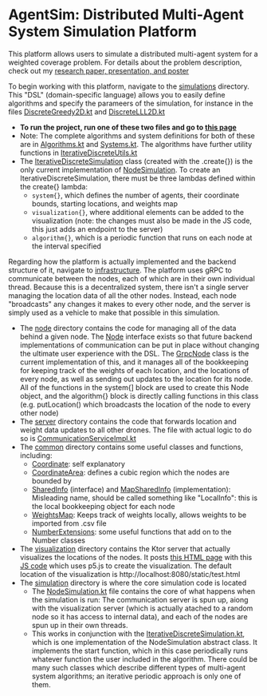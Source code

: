# AgentSim: Distributed Multi-Agent System Simulation Platform

This platform allows users to simulate a distributed multi-agent system for a weighted coverage problem. For details about the problem description, check out my [research paper, presentation, and poster](https://web.ece.ucsb.edu/~blf/RMP_Adit.html)

To begin working with this platform, navigate to the 
[simulations](src/main/kotlin/com/aditshah/distributed/simulations) 
directory.  This "DSL" (domain-specific language) allows you to easily define algorithms and specify the parameers of the simulation, 
for instance in the files [DiscreteGreedy2D.kt](src/main/kotlin/com/aditshah/distributed/simulations/DiscreteGreedy2D.kt)
 and [DiscreteLLL2D.kt](src/main/kotlin/com/aditshah/distributed/simulations/DiscreteLLL2D.kt)
 - **To run the project, run one of these two files and go to [this page](http://localhost:8080/static/test.html)**
 - Note: The complete algorithms and system definitions for both of these are in [Algorithms.kt](src/main/kotlin/com/aditshah/distributed/simulations/Algorithms.kt) and [Systems.kt](src/main/kotlin/com/aditshah/distributed/simulations/Systems.kt). The algorithms have further utility functions in [IterativeDiscreteUtils.kt
](src/main/kotlin/com/aditshah/distributed/infrastructure/simulation/IterativeDiscreteUtils.kt)
- The [IterativeDiscreteSimulation](src/main/kotlin/com/aditshah/distributed/infrastructure/simulation/IterativeDiscreteSimulation.kt) class (created with the .create{}) is the only current implementation of [NodeSimulation](src/main/kotlin/com/aditshah/distributed/infrastructure/simulation/NodeSimulation.kt). To create an IterativeDiscreteSimulation, there must be three lambdas defined within the create{} lambda:
    - `system{}`, which defines the number of agents, their coordinate bounds, starting locations, and weights map
    - `visualization{}`, where additional elements can be added to the visualization (note: the changes must also be made in the JS code, this just adds an endpoint to the server)
    - `algorithm{}`, which is a periodic function that runs on each node at the interval specified
    
Regarding how the platform is actually implemented and the backend structure of it, navigate to  [infrastructure](src/main/kotlin/com/aditshah/distributed/infrastructure). The platform uses gRPC to communicate between the nodes, each of which are in their own individual thread. Because this is a decentralized system, there isn't a single server managing the location data of all the other nodes. Instead, each node "broadcasts" any changes it makes to every other node, and the server is simply used as a vehicle to make that possible in this simulation.
- The [node](src/main/kotlin/com/aditshah/distributed/infrastructure/server) directory contains the code for managing all of the data behind a given node. The [Node](src/main/kotlin/com/aditshah/distributed/infrastructure/node/Node.kt) interface exists so that future backend implementations of communication can be put in place without changing the ultimate user experience with the DSL. The [GrpcNode](src/main/kotlin/com/aditshah/distributed/infrastructure/node/GrpcNode.kt) class is the current implementation of this, and it manages all of the bookkeeping for keeping track of the weights of each location, and the locations of every node, as well as sending out updates to the location for its node. All of the functions in the system{] block are used to create this Node object, and the algorithm{} block is directly calling functions in this class (e.g. putLocation() which broadcasts the location of the node to every other node)  
- The [server](src/main/kotlin/com/aditshah/distributed/infrastructure/server) directory contains the code that forwards location and weight data updates to all other drones. The file with actual logic to do so is [CommunicationServiceImpl.kt](src/main/kotlin/com/aditshah/distributed/infrastructure/server/CommunicationServiceImpl.kt)
- The [common](src/main/kotlin/com/aditshah/distributed/infrastructure/common) directory contains some useful classes and functions, including:
    - [Coordinate](src/main/kotlin/com/aditshah/distributed/infrastructure/common/Coordinate.kt): self explanatory
    - [CoordinateArea](src/main/kotlin/com/aditshah/distributed/infrastructure/common/CoordinateArea.kt): defines a cubic region which the nodes are bounded by
    - [SharedInfo](src/main/kotlin/com/aditshah/distributed/infrastructure/common/SharedInfo.kt) (interface) and [MapSharedInfo](src/main/kotlin/com/aditshah/distributed/infrastructure/common/MapSharedInfo.kt) (implementation): Misleading name, should be called something like "LocalInfo": this is the local bookkeeping object for each node
    - [WeightsMap](src/main/kotlin/com/aditshah/distributed/infrastructure/common/WeightsMap.kt): Keeps track of weights locally, allows weights to be imported from .csv file 
    - [NumberExtensions](src/main/kotlin/com/aditshah/distributed/infrastructure/common/NumberExtensions.kt): some useful functions that add on to the Number classes
- The [visualization](src/main/kotlin/com/aditshah/distributed/infrastructure/visualization) directory contains the Ktor server that actually visualizes the locations of the nodes. It posts [this HTML page](src/main/resources/static/test.html) with this [JS code](src/main/resources/static/dronesTest.js) which uses p5.js to create the visualization. The default location of the visualization is http://localhost:8080/static/test.html
- The [simulation](src/main/kotlin/com/aditshah/distributed/infrastructure/simulation) directory is where the core simulation code is located
    - The [NodeSimulation.kt](src/main/kotlin/com/aditshah/distributed/infrastructure/simulation/NodeSimulation.kt) file contains the core of what happens when the simulation is run: The communication server is spun up, aiong with the visualization server (which is actually atached to a random node so it has access to internal data), and each of the nodes are spun up in their own threads.
    - This works in conjunction with the [IterativeDiscreteSimulation.kt](src/main/kotlin/com/aditshah/distributed/infrastructure/simulation/IterativeDiscreteSimulation.kt), which is one implementation of the NodeSimulation abstract class. It implements the start function, which in this case periodically runs whatever function the user included in the algorithm. There could be many such classes which describe different types of multi-agent system algorithms; an iterative periodic approach is only one of them.


 

